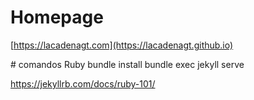 # Homepage
[https://lacadenagt.com](https://lacadenagt.github.io) 


# comandos Ruby
bundle install
bundle exec jekyll serve

https://jekyllrb.com/docs/ruby-101/